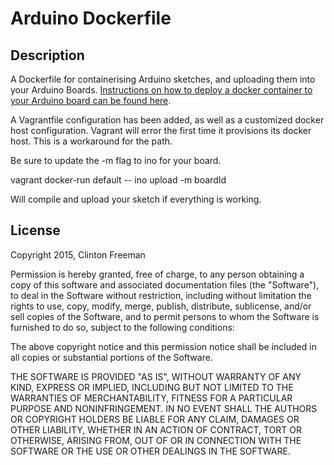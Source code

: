# Arduino Dockerfile

## Description

A Dockerfile for containerising Arduino sketches, and uploading them into your Arduino Boards. [Instructions on how to deploy a docker container to your Arduino board can be found here](http://reprage.com/post/how-to-deploy-docker-containers-to-an-arduino/).

A Vagrantfile configuration has been added, as well as a customized docker host configuration. Vagrant will error the first time it provisions its docker host. This is a workaround for the path.

Be sure to update the -m flag to ino for your board.

vagrant docker-run default -- ino upload -m boardId

Will compile and upload your sketch if everything is working.

## License

Copyright 2015, Clinton Freeman

Permission is hereby granted, free of charge, to any person obtaining a copy
of this software and associated documentation files (the "Software"), to deal
in the Software without restriction, including without limitation the rights
to use, copy, modify, merge, publish, distribute, sublicense, and/or sell
copies of the Software, and to permit persons to whom the Software is
furnished to do so, subject to the following conditions:

The above copyright notice and this permission notice shall be included in
all copies or substantial portions of the Software.

THE SOFTWARE IS PROVIDED "AS IS", WITHOUT WARRANTY OF ANY KIND, EXPRESS OR
IMPLIED, INCLUDING BUT NOT LIMITED TO THE WARRANTIES OF MERCHANTABILITY,
FITNESS FOR A PARTICULAR PURPOSE AND NONINFRINGEMENT. IN NO EVENT SHALL THE
AUTHORS OR COPYRIGHT HOLDERS BE LIABLE FOR ANY CLAIM, DAMAGES OR OTHER
LIABILITY, WHETHER IN AN ACTION OF CONTRACT, TORT OR OTHERWISE, ARISING FROM,
OUT OF OR IN CONNECTION WITH THE SOFTWARE OR THE USE OR OTHER DEALINGS IN
THE SOFTWARE.
